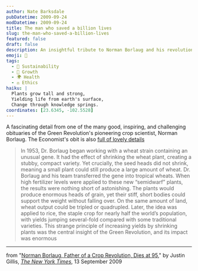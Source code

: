 ```yaml
---
author: Nate Barksdale
pubDatetime: 2009-09-24
modDatetime: 2009-09-24
title: The man who saved a billion lives
slug: the-man-who-saved-a-billion-lives
featured: false
draft: false
description: An insightful tribute to Norman Borlaug and his revolutionary contributions to agriculture.
emoji: 🌾
tags:
  - 🌱 Sustainability
  - 🌱 Growth
  - 🌍 Health
  - ⚖️ Ethics
haiku: |
  Plants grow tall and strong,  
  Yielding life from earth's surface,  
  Change through knowledge springs.
coordinates: [23.6345, -102.5528]
---
```


A fascinating detail from one of the many good, inspiring, and challenging obituaries of the Green Revolution's pioneering crop scientist, Norman Borlaug. The Economist's obit is also [full of lovely details](http://www.economist.com/obituary/displaystory.cfm?story_id=14446742)

> In 1953, Dr. Borlaug began working with a wheat strain containing an unusual gene. It had the effect of shrinking the wheat plant, creating a stubby, compact variety. Yet crucially, the seed heads did not shrink, meaning a small plant could still produce a large amount of wheat. Dr. Borlaug and his team transferred the gene into tropical wheats. When high fertilizer levels were applied to these new “semidwarf” plants, the results were nothing short of astonishing. The plants would produce enormous heads of grain, yet their stiff, short bodies could support the weight without falling over. On the same amount of land, wheat output could be tripled or quadrupled. Later, the idea was applied to rice, the staple crop for nearly half the world’s population, with yields jumping several-fold compared with some traditional varieties. This strange principle of increasing yields by shrinking plants was the central insight of the Green Revolution, and its impact was enormous

---

from "[Norman Borlaug, Father of a Crop Revolution, Dies at 95](http://web.archive.org/web/20231121141402/https://www.nytimes.com/2009/09/14/business/energy-environment/14borlaug.html?_r=2)," by Justin Gillis, [_The New York Times_](http://web.archive.org/web/20231121141402/https://www.nytimes.com/2009/09/14/business/energy-environment/14borlaug.html?_r=2), 13 September 2009
